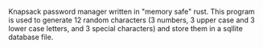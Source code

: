 Knapsack password manager written in "memory safe" rust. This program is used to generate 12 random characters (3 numbers, 3 upper case and 3 lower case letters, and 3 special characters) and store them in a sqllite database file. 
